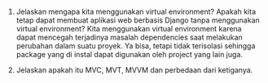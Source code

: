 1. Jelaskan mengapa kita menggunakan virtual environment? Apakah kita tetap dapat membuat aplikasi web berbasis Django tanpa menggunakan virtual environment?
    Kita menggunakan virtual environment karena dapat mencegah terjadinya masalah dependencies saat melakukan perubahan dalam suatu proyek. Ya bisa, tetapi tidak terisolasi sehingga package yang di instal          dapat digunakan oleh project yang lain juga.

3. Jelaskan apakah itu MVC, MVT, MVVM dan perbedaan dari ketiganya.
